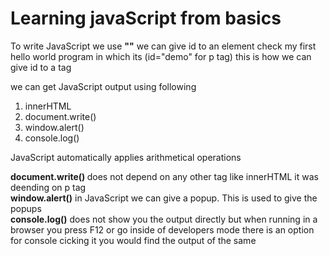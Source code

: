 <h1>Learning javaScript from basics</h1>
<p>To write JavaScript we use <b>"<script></script>"</b> we can give id to an element check my first hello world program in which its (id="demo" for p tag) this is how we can give id to a tag </p>
<p>we can get JavaScript output using following</p>
<ol><li>innerHTML</li>
    <li>document.write()</li>
    <li>window.alert()</li>
    <li>console.log()</li>
</ol>
<p>JavaScript automatically applies arithmetical operations </p>
<p>
  <strong>document.write() </strong>does not depend on any other tag like innerHTML it was deending on p tag
  <br>
  <b>window.alert()</b> in JavaScript we can give a popup. This is used to give the popups 
  <br>
  <b>console.log()</b> does not show you the output directly but when running in a browser you press F12 or go inside of developers mode there is an option for console cicking it you would find the output of the same
</p>
